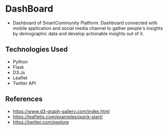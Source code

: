 # DashBoard 

* Dashboard of SmartCommunity Platform. Dashboard connected with mobile application and social media channel to gather people's insights by demographic data and develop actionable insights out of it. 

## Technologies Used
* Python
* Flask
* D3.Js
* Leaflet
* Twitter API


## References
* https://www.d3-graph-gallery.com/index.html
* https://leafletjs.com/examples/quick-start/
* https://twitter.com/explore
